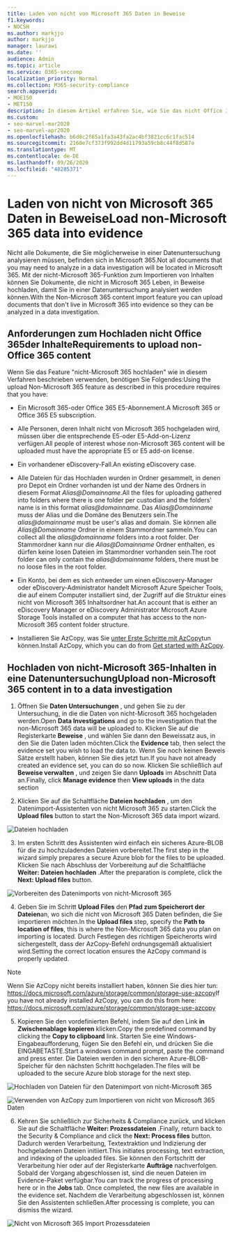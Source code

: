 ```yaml
---
title: Laden von nicht von Microsoft 365 Daten in Beweise
f1.keywords:
- NOCSH
ms.author: markjjo
author: markjjo
manager: laurawi
ms.date: ''
audience: Admin
ms.topic: article
ms.service: O365-seccomp
localization_priority: Normal
ms.collection: M365-security-compliance
search.appverid:
- MOE150
- MET150
description: In diesem Artikel erfahren Sie, wie Sie das nicht Office 365 Inhalts Importfeature verwenden können, um nicht Office 365 Dokumente in einer Datenermittlung in Beweise hochzuladen.
ms.custom:
- seo-marvel-mar2020
- seo-marvel-apr2020
ms.openlocfilehash: b6d8c2f65a1fa3a43fa2ac4bf3821cc6c1fac514
ms.sourcegitcommit: 2160e7cf373f992dd4d11793a59cb8c44f8d587e
ms.translationtype: MT
ms.contentlocale: de-DE
ms.lasthandoff: 09/26/2020
ms.locfileid: "48285371"
---
```

# <a name="load-non-microsoft-365-data-into-evidence"></a><span data-ttu-id="95547-103">Laden von nicht von Microsoft 365 Daten in Beweise</span><span class="sxs-lookup"><span data-stu-id="95547-103">Load non-Microsoft 365 data into evidence</span></span>

<span data-ttu-id="95547-104">Nicht alle Dokumente, die Sie möglicherweise in einer Datenuntersuchung analysieren müssen, befinden sich in Microsoft 365.</span><span class="sxs-lookup"><span data-stu-id="95547-104">Not all documents that you may need to analyze in a data investigation will be located in Microsoft 365.</span></span> <span data-ttu-id="95547-105">Mit der nicht-Microsoft 365-Funktion zum Importieren von Inhalten können Sie Dokumente, die nicht in Microsoft 365 Leben, in Beweise hochladen, damit Sie in einer Datenuntersuchung analysiert werden können.</span><span class="sxs-lookup"><span data-stu-id="95547-105">With the Non-Microsoft 365 content import feature you can upload documents that don't live in Microsoft 365 into evidence so they can be analyzed in a data investigation.</span></span>

## <a name="requirements-to-upload-non-office-365-content"></a><span data-ttu-id="95547-106">Anforderungen zum Hochladen nicht Office 365der Inhalte</span><span class="sxs-lookup"><span data-stu-id="95547-106">Requirements to upload non-Office 365 content</span></span>

<span data-ttu-id="95547-107">Wenn Sie das Feature "nicht-Microsoft 365 hochladen" wie in diesem Verfahren beschrieben verwenden, benötigen Sie Folgendes:</span><span class="sxs-lookup"><span data-stu-id="95547-107">Using the upload Non-Microsoft 365 feature as described in this procedure requires that you have:</span></span>

- <span data-ttu-id="95547-108">Ein Microsoft 365-oder Office 365 E5-Abonnement.</span><span class="sxs-lookup"><span data-stu-id="95547-108">A Microsoft 365 or Office 365 E5 subscription.</span></span>

- <span data-ttu-id="95547-109">Alle Personen, deren Inhalt nicht von Microsoft 365 hochgeladen wird, müssen über die entsprechende E5-oder E5-Add-on-Lizenz verfügen.</span><span class="sxs-lookup"><span data-stu-id="95547-109">All people of interest whose non-Microsoft 365 content will be uploaded must have the appropriate E5 or E5 add-on license.</span></span>

- <span data-ttu-id="95547-110">Ein vorhandener eDiscovery-Fall.</span><span class="sxs-lookup"><span data-stu-id="95547-110">An existing eDiscovery case.</span></span>

- <span data-ttu-id="95547-111">Alle Dateien für das Hochladen wurden in Ordner gesammelt, in denen pro Depot ein Ordner vorhanden ist und der Name des Ordners in diesem Format *Alias@Domainname*.</span><span class="sxs-lookup"><span data-stu-id="95547-111">All the files for uploading gathered into folders where there is one folder per custodian and the folders' name is in this format *alias@domainname*.</span></span> <span data-ttu-id="95547-112">Das *Alias@Domainname* muss der Alias und die Domäne des Benutzers sein.</span><span class="sxs-lookup"><span data-stu-id="95547-112">The *alias@domainname* must be user's alias and domain.</span></span> <span data-ttu-id="95547-113">Sie können alle *Alias@Domainname* Ordner in einem Stammordner sammeln.</span><span class="sxs-lookup"><span data-stu-id="95547-113">You can collect all the *alias@domainname* folders into a root folder.</span></span> <span data-ttu-id="95547-114">Der Stammordner kann nur die *Alias@Domainname* Ordner enthalten, es dürfen keine losen Dateien im Stammordner vorhanden sein.</span><span class="sxs-lookup"><span data-stu-id="95547-114">The root folder can only contain the *alias@domainname* folders, there must be no loose files in the root folder.</span></span>

- <span data-ttu-id="95547-115">Ein Konto, bei dem es sich entweder um einen eDiscovery-Manager oder eDiscovery-Administrator handelt Microsoft Azure Speicher Tools, die auf einem Computer installiert sind, der Zugriff auf die Struktur eines nicht von Microsoft 365 Inhaltsordner hat.</span><span class="sxs-lookup"><span data-stu-id="95547-115">An account that is either an eDiscovery Manager or eDiscovery Administrator Microsoft Azure Storage Tools installed on a computer that has access to the non-Microsoft 365 content folder structure.</span></span>

- <span data-ttu-id="95547-116">Installieren Sie AzCopy, was Sie [unter Erste Schritte mit AzCopy](https://docs.microsoft.com/azure/storage/common/storage-use-azcopy)tun können.</span><span class="sxs-lookup"><span data-stu-id="95547-116">Install AzCopy, which you can do from [Get started with AzCopy](https://docs.microsoft.com/azure/storage/common/storage-use-azcopy).</span></span>

## <a name="upload-non-microsoft-365-content-in-to-a-data-investigation"></a><span data-ttu-id="95547-117">Hochladen von nicht-Microsoft 365-Inhalten in eine Datenuntersuchung</span><span class="sxs-lookup"><span data-stu-id="95547-117">Upload non-Microsoft 365 content in to a data investigation</span></span>

1. <span data-ttu-id="95547-118">Öffnen Sie **Daten Untersuchungen** , und gehen Sie zu der Untersuchung, in die die Daten von nicht-Microsoft 365 hochgeladen werden.</span><span class="sxs-lookup"><span data-stu-id="95547-118">Open **Data Investigations** and go to the investigation that the non-Microsoft 365 data will be uploaded to.</span></span>  <span data-ttu-id="95547-119">Klicken Sie auf die Registerkarte **Beweise** , und wählen Sie dann den Beweissatz aus, in den Sie die Daten laden möchten.</span><span class="sxs-lookup"><span data-stu-id="95547-119">Click the **Evidence** tab, then select the evidence set you wish to load the data to.</span></span>  <span data-ttu-id="95547-120">Wenn Sie noch keinen Beweis Sätze erstellt haben, können Sie dies jetzt tun.</span><span class="sxs-lookup"><span data-stu-id="95547-120">If you have not already created an evidence set, you can do so now.</span></span>  <span data-ttu-id="95547-121">Klicken Sie schließlich auf **Beweise verwalten** , und zeigen Sie dann **Uploads** im Abschnitt Data an.</span><span class="sxs-lookup"><span data-stu-id="95547-121">Finally, click **Manage evidence** then **View uploads** in the data section</span></span>

2. <span data-ttu-id="95547-122">Klicken Sie auf die Schaltfläche **Dateien hochladen** , um den Datenimport-Assistenten von nicht Microsoft 365 zu starten.</span><span class="sxs-lookup"><span data-stu-id="95547-122">Click the **Upload files** button to start the Non-Microsoft 365 data import wizard.</span></span>

![Dateien hochladen](../media/574f4059-4146-4058-9df3-ec97cf28d7c7.png)

3. <span data-ttu-id="95547-124">Im ersten Schritt des Assistenten wird einfach ein sicheres Azure-BLOB für die zu hochzuladenden Dateien vorbereitet.</span><span class="sxs-lookup"><span data-stu-id="95547-124">The first step in the wizard simply prepares a secure Azure blob for the files to be uploaded.</span></span>  <span data-ttu-id="95547-125">Klicken Sie nach Abschluss der Vorbereitung auf die Schaltfläche **Weiter: Dateien hochladen** .</span><span class="sxs-lookup"><span data-stu-id="95547-125">After the preparation is complete, click the **Next: Upload files** button.</span></span>

![Vorbereiten des Datenimports von nicht-Microsoft 365](../media/0670a347-a578-454a-9b3d-e70ef47aec57.png)
 
4. <span data-ttu-id="95547-127">Geben Sie im Schritt **Upload Files** den **Pfad zum Speicherort der Dateien**an, wo sich die nicht von Microsoft 365 Daten befinden, die Sie importieren möchten.</span><span class="sxs-lookup"><span data-stu-id="95547-127">In the **Upload files** step, specify the **Path to location of files**, this is where the Non-Microsoft 365 data you plan on importing is located.</span></span>  <span data-ttu-id="95547-128">Durch Festlegen des richtigen Speicherorts wird sichergestellt, dass der AzCopy-Befehl ordnungsgemäß aktualisiert wird.</span><span class="sxs-lookup"><span data-stu-id="95547-128">Setting the correct location ensures the AzCopy command is properly updated.</span></span>

> [!NOTE]
> <span data-ttu-id="95547-129">Wenn Sie AzCopy nicht bereits installiert haben, können Sie dies hier tun: https://docs.microsoft.com/azure/storage/common/storage-use-azcopy</span><span class="sxs-lookup"><span data-stu-id="95547-129">If you have not already installed AzCopy, you can do this from here: https://docs.microsoft.com/azure/storage/common/storage-use-azcopy</span></span>

5. <span data-ttu-id="95547-130">Kopieren Sie den vordefinierten Befehl, indem Sie auf den Link **in Zwischenablage kopieren** klicken.</span><span class="sxs-lookup"><span data-stu-id="95547-130">Copy the predefined command by clicking the **Copy to clipboard** link.</span></span> <span data-ttu-id="95547-131">Starten Sie eine Windows-Eingabeaufforderung, fügen Sie den Befehl ein, und drücken Sie die EINGABETASTE.</span><span class="sxs-lookup"><span data-stu-id="95547-131">Start a windows command prompt, paste the command and press enter.</span></span>  <span data-ttu-id="95547-132">Die Dateien werden in den sicheren Azure-BLOB-Speicher für den nächsten Schritt hochgeladen.</span><span class="sxs-lookup"><span data-stu-id="95547-132">The files will be uploaded to the secure Azure blob storage for the next step.</span></span>

![Hochladen von Dateien für den Datenimport von nicht-Microsoft 365](../media/3ea53b5d-7f9b-4dfc-ba63-90a38c14d41a.png)

![Verwenden von AzCopy zum Importieren von nicht von Microsoft 365 Daten](../media/504e2dbe-f36f-4f36-9b08-04aea85d8250.png)

6. <span data-ttu-id="95547-135">Kehren Sie schließlich zur Sicherheits & Compliance zurück, und klicken Sie auf die Schaltfläche **Weiter: Prozessdateien** .</span><span class="sxs-lookup"><span data-stu-id="95547-135">Finally, return back to the Security & Compliance and click the **Next: Process files** button.</span></span>  <span data-ttu-id="95547-136">Dadurch werden Verarbeitung, Textextraktion und Indizierung der hochgeladenen Dateien initiiert.</span><span class="sxs-lookup"><span data-stu-id="95547-136">This initiates processing, text extraction, and indexing of the uploaded files.</span></span>  <span data-ttu-id="95547-137">Sie können den Fortschritt der Verarbeitung hier oder auf der Registerkarte **Aufträge** nachverfolgen.  Sobald der Vorgang abgeschlossen ist, sind die neuen Dateien im Evidence-Paket verfügbar.</span><span class="sxs-lookup"><span data-stu-id="95547-137">You can track the progress of processing here or in the **Jobs** tab.  Once completed, the new files are available in the evidence set.</span></span>  <span data-ttu-id="95547-138">Nachdem die Verarbeitung abgeschlossen ist, können Sie den Assistenten schließen.</span><span class="sxs-lookup"><span data-stu-id="95547-138">After processing is complete, you can dismiss the wizard.</span></span>

![Nicht von Microsoft 365 Import Prozessdateien](../media/218b1545-416a-4a9f-9b25-3b70e8508f67.png)

